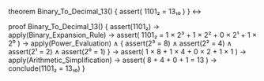 theorem Binary_To_Decimal_13() {
  assert(
    1101₂ = 13₁₀
  )
} ↔

proof Binary_To_Decimal_13() {
  assert(1101₂) →
  apply(Binary_Expansion_Rule) →
  assert(
    1101₂ = 1 × 2³ + 1 × 2² + 0 × 2¹ + 1 × 2⁰
  ) →
  apply(Power_Evaluation) ∧ {
    assert(2³ = 8) ∧
    assert(2² = 4) ∧
    assert(2¹ = 2) ∧
    assert(2⁰ = 1)
  } →
  assert(
    1 × 8 + 1 × 4 + 0 × 2 + 1 × 1
  ) →
  apply(Arithmetic_Simplification) →
  assert(
    8 + 4 + 0 + 1 = 13
  ) →
  conclude(1101₂ = 13₁₀)
}